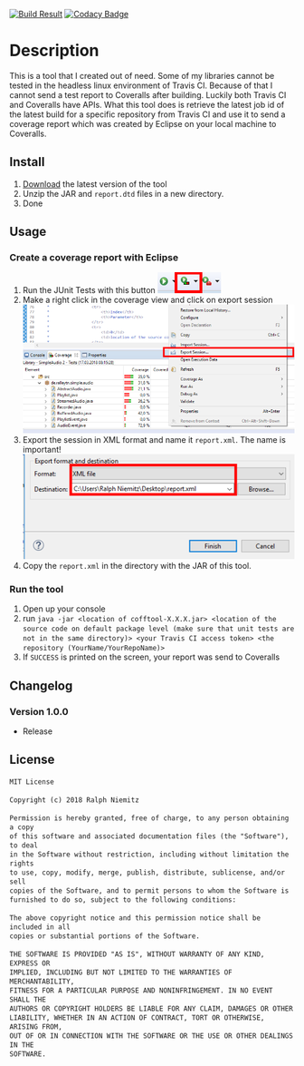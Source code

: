 [![Build Result](https://api.travis-ci.org/RalleYTN/Coveralls-Offline-Tool.svg?branch=master)](https://travis-ci.org/RalleYTN/Coveralls-Offline-Tool)
[![Codacy Badge](https://api.codacy.com/project/badge/Grade/918e3d29d66343a88df68a0139668737)](https://www.codacy.com/app/ralph.niemitz/Coveralls-Offline-Tool?utm_source=github.com&amp;utm_medium=referral&amp;utm_content=RalleYTN/Coveralls-Offline-Tool&amp;utm_campaign=Badge_Grade)

# Description

This is a tool that I created out of need.
Some of my libraries cannot be tested in the headless linux environment of Travis CI.
Because of that I cannot send a test report to Coveralls after building.
Luckily both Travis CI and Coveralls have APIs.
What this tool does is retrieve the latest job id of the latest build for a specific repository from Travis CI and use it to send a coverage report which
was created by Eclipse on your local machine to Coveralls.

## Install

1. [Download](https://github.com/RalleYTN/Coveralls-Offline-Tool/releases) the latest version of the tool
1. Unzip the JAR and `report.dtd` files in a new directory.
1. Done

## Usage

### Create a coverage report with Eclipse

1. Run the JUnit Tests with this button ![Step 1](https://raw.githubusercontent.com/RalleYTN/Coveralls-Offline-Tool/master/img/step1.png)
1. Make a right click in the coverage view and click on export session ![Step 2](https://raw.githubusercontent.com/RalleYTN/Coveralls-Offline-Tool/master/img/step2.png)
1. Export the session in XML format and name it `report.xml`. The name is important! ![Step 3](https://raw.githubusercontent.com/RalleYTN/Coveralls-Offline-Tool/master/img/step3.png)
1. Copy the `report.xml` in the directory with the JAR of this tool.

### Run the tool

1. Open up your console
1. run `java -jar <location of cofftool-X.X.X.jar> <location of the source code on default package level (make sure that unit tests are not in the same directory)> <your Travis CI access token> <the repository (YourName/YourRepoName)>`
1. If `SUCCESS` is printed on the screen, your report was send to Coveralls

## Changelog

### Version 1.0.0

- Release

## License

```
MIT License

Copyright (c) 2018 Ralph Niemitz

Permission is hereby granted, free of charge, to any person obtaining a copy
of this software and associated documentation files (the "Software"), to deal
in the Software without restriction, including without limitation the rights
to use, copy, modify, merge, publish, distribute, sublicense, and/or sell
copies of the Software, and to permit persons to whom the Software is
furnished to do so, subject to the following conditions:

The above copyright notice and this permission notice shall be included in all
copies or substantial portions of the Software.

THE SOFTWARE IS PROVIDED "AS IS", WITHOUT WARRANTY OF ANY KIND, EXPRESS OR
IMPLIED, INCLUDING BUT NOT LIMITED TO THE WARRANTIES OF MERCHANTABILITY,
FITNESS FOR A PARTICULAR PURPOSE AND NONINFRINGEMENT. IN NO EVENT SHALL THE
AUTHORS OR COPYRIGHT HOLDERS BE LIABLE FOR ANY CLAIM, DAMAGES OR OTHER
LIABILITY, WHETHER IN AN ACTION OF CONTRACT, TORT OR OTHERWISE, ARISING FROM,
OUT OF OR IN CONNECTION WITH THE SOFTWARE OR THE USE OR OTHER DEALINGS IN THE
SOFTWARE.
```